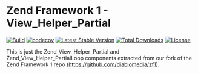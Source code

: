 # Zend Framework 1 - View_Helper_Partial

[![Build](https://github.com/diablomedia/zf1-view-helper-partial/workflows/Build/badge.svg?event=push)](https://github.com/diablomedia/zf1-view-helper-partial/actions?query=workflow%3ABuild+event%3Apush)
[![codecov](https://codecov.io/gh/diablomedia/zf1-view-helper-partial/branch/master/graph/badge.svg)](https://codecov.io/gh/diablomedia/zf1-view-helper-partial)
[![Latest Stable Version](https://poser.pugx.org/diablomedia/zendframework1-view-helper-partial/v/stable)](https://packagist.org/packages/diablomedia/zendframework1-view-helper-partial)
[![Total Downloads](https://poser.pugx.org/diablomedia/zendframework1-view-helper-partial/downloads)](https://packagist.org/packages/diablomedia/zendframework1-view-helper-partial)
[![License](https://poser.pugx.org/diablomedia/zendframework1-view-helper-partial/license)](https://packagist.org/packages/diablomedia/zendframework1-view-helper-partial)

This is just the Zend_View_Helper_Partial and Zend_View_Helper_PartialLoop components extracted from our fork of the Zend Framework 1 repo (https://github.com/diablomedia/zf1).
